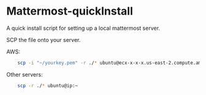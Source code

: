 # Mattermost-quickInstall
A quick install script for setting up a local mattermost server.

SCP the file onto your server.


AWS:
```bash
    scp -i "~/yourkey.pem" -r ./* ubuntu@ecx-x-x-x.us-east-2.compute.amazonaws.com:~
```

Other servers:
```bash
    scp -r ./* ubuntu@ip:~
```
